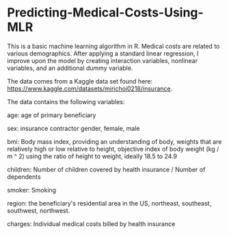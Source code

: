 # Predicting-Medical-Costs-Using-MLR
This is a basic machine learning algorithm in R. Medical costs are related to various demographics. After applying a standard linear regression, I improve upon the model by creating interaction variables, nonlinear variables, and an additional dummy variable. 

The data comes from a Kaggle data set found here: https://www.kaggle.com/datasets/mirichoi0218/insurance. 

The data contains the following variables: 

age: age of primary beneficiary

sex: insurance contractor gender, female, male

bmi: Body mass index, providing an understanding of body, weights that are relatively high or low relative to height,
objective index of body weight (kg / m ^ 2) using the ratio of height to weight, ideally 18.5 to 24.9

children: Number of children covered by health insurance / Number of dependents

smoker: Smoking

region: the beneficiary's residential area in the US, northeast, southeast, southwest, northwest.

charges: Individual medical costs billed by health insurance
